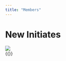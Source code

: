 ```yaml
---
title: "Members"
---
```


<div class="container">
  <div class="page-title">
    <h1>
      New Initiates
    </h1>
  </div>
  <img class="member-photo" src="/img/initiates.jpg"/>
  <div class="card-row">
    {{<members>}}
  </div>
</div>
